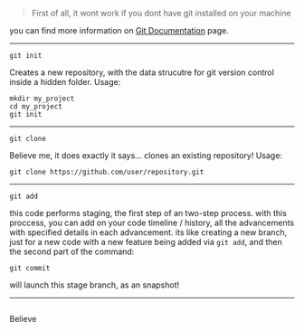 > First of all, it wont work if you dont have git installed on your machine

you can find more information on [Git Documentation](https://docs.github.com/en/get-started/using-git/about-git) page.

---

```
git init
```
Creates a new repository, with the data strucutre for git version control inside a hidden folder.
Usage:
```
mkdir my_project
cd my_project
git init
```
---
```
git clone
```
Believe me, it does exactly it says... clones an existing repository!
Usage:
```
git clone https://github.com/user/repository.git
```
---
```
git add
```
this code performs staging, the first step of an two-step process. with this proccess, you can add on your code timeline / history, all the advancements with specified details in each advancement.
its like creating a new branch, just for a new code with a new feature being added via `git add`, and then the second part of the command:
```
git commit
```
will launch this stage branch, as an snapshot!

---
```

```
Believe 
```

```
